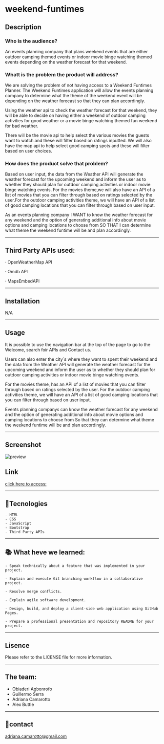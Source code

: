 # weekend-funtimes

## Description

### Who is the audience?

An events planning company that plans weekend events that are either outdoor
camping themed events or indoor movie binge watching themed events depending on the weather forecast for that weekend.

### Whatt is the problem the product will address?

We are solving the problem of not having access to a Weekend Funtimes
Planner. The Weekend Funtimes application will allow the events planning
company to determine what the theme of the weekend event will be depending on
the weather forecast so that they can plan accordingly.

Using the weather api to check the weather forecast for that weekend, they will be able to decide on having either a weekend of outdoor camping activities for good weather or a movie binge watching themed fun weekend for bad weather.

There will be the movie api to help select the various movies the guests want to watch and these will filter based on ratings inputted. We will also have the map api to help select good camping spots and these will filter based on user choices.
 
### How does the product solve that problem?

Based on user input, the data from the Weather API will generate the weather forecast for the upcoming weekend and inform the user as to whether they should plan for outdoor camping activities or indoor movie binge watching events. For the movies theme,we will also have an API of a list of movies that you can filter through based on ratings selected by the user.For the outdoor camping activities theme, we will have an API of a list of good camping locations that you can filter through based on user input.
 
As an events planning company
I WANT to know the weather forecast for any weekend and the option of generating additional info about movie options and camping locations to choose from 
SO THAT I can determine what theme the weekend funtime will be and plan
accordingly. 

---

## Third Party APIs used: 

· OpenWeatherMap API

· Omdb API

· MapsEmbedAPI

---

## Installation

N/A

---

## Usage

It is possible to use the navigation bar at the top of the page to go to the Welcome, search foir APIs and Contact us.

Users can also enter the city`s where they want to spent their weekend and the data from the Weather API will generate the weather forecast for the upcoming weekend and inform the user as to whether they should plan for outdoor camping activities or indoor movie binge watching events. 

For the movies theme, has an API of a list of movies that you can filter through based on ratings selected by the user. For the outdoor camping activities theme, we will have an API of a list of good camping locations that you can filter through based on user input.
 
Events planning companys can know the weather forecast for any weekend and the option of generating additional info about movie options and camping locations to choose from 
So that they can determine what theme the weekend funtime will be and plan
accordingly. 

---

## Screenshot

![preview](./assets/.........png)
## Link

[click here to access:](https....)

---

## 🚀Tecnologies

    - HTML
    - CSS
    - JavaScript
    - Bootstrap
    - Third Party APIs

---

## 📚 What heve we learned: 

    - Speak technically about a feature that was implemented in your project.

    - Explain and execute Git branching workflow in a collaborative project.

    - Resolve merge conflicts.

    - Explain agile software development.

    - Design, build, and deploy a client-side web application using GitHub Pages.

    - Prepare a professional presentation and repository README for your project.

---

## Lisence

Please refer to the LICENSE file for more information.

---

## The team: 

- Obiaderi Agbonrofo
- Guillermo Serra
- Adriana Camarotto
- Alex Buttle

---

## 📧contact

adriana.camarotto@gmail.com
